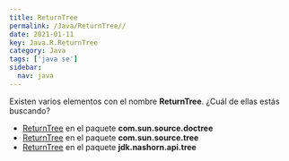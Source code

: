 ```yaml
---
title: ReturnTree
permalink: /Java/ReturnTree//
date: 2021-01-11
key: Java.R.ReturnTree
category: Java
tags: ['java se']
sidebar: 
  nav: java
---
```


Existen varios elementos con el nombre **ReturnTree**. ¿Cuál de ellas estás buscando?
<ul>
<li><a href="/Java/ReturnTree-com-sun-source-doctree/">ReturnTree</a> en el paquete <strong>com.sun.source.doctree</strong></li>
<li><a href="/Java/ReturnTree-com-sun-source-tree/">ReturnTree</a> en el paquete <strong>com.sun.source.tree</strong></li>
<li><a href="/Java/ReturnTree-jdk-nashorn-api-tree/">ReturnTree</a> en el paquete <strong>jdk.nashorn.api.tree</strong></li>
<ul>
